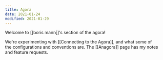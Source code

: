 ```yaml
---
title: Agora
date: 2021-01-24
modified: 2021-01-29
---
```


Welcome to [[boris mann]]'s section of the agora!

We're experimenting with [[Connecting to the Agora]], and what some of the configurations and conventions are. The [[Anagora]] page has my notes and feature requests.
